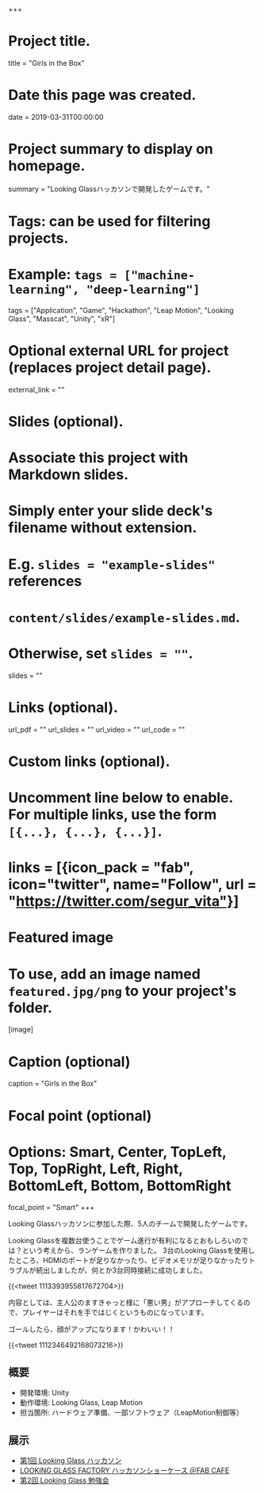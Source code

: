 +++
# Project title.
title = "Girls in the Box"

# Date this page was created.
date = 2019-03-31T00:00:00

# Project summary to display on homepage.
summary = "Looking Glassハッカソンで開発したゲームです。"

# Tags: can be used for filtering projects.
# Example: `tags = ["machine-learning", "deep-learning"]`
tags = ["Application", "Game", "Hackathon", "Leap Motion", "Looking Glass", "Masscat", "Unity", "xR"]

# Optional external URL for project (replaces project detail page).
external_link = ""

# Slides (optional).
#   Associate this project with Markdown slides.
#   Simply enter your slide deck's filename without extension.
#   E.g. `slides = "example-slides"` references 
#   `content/slides/example-slides.md`.
#   Otherwise, set `slides = ""`.
slides = ""

# Links (optional).
url_pdf = ""
url_slides = ""
url_video = ""
url_code = ""

# Custom links (optional).
#   Uncomment line below to enable. For multiple links, use the form `[{...}, {...}, {...}]`.
# links = [{icon_pack = "fab", icon="twitter", name="Follow", url = "https://twitter.com/segur_vita"}]

# Featured image
# To use, add an image named `featured.jpg/png` to your project's folder. 
[image]
  # Caption (optional)
  caption = "Girls in the Box"

  # Focal point (optional)
  # Options: Smart, Center, TopLeft, Top, TopRight, Left, Right, BottomLeft, Bottom, BottomRight
  focal_point = "Smart"
+++


Looking Glassハッカソンに参加した際、5人のチームで開発したゲームです。

Looking Glassを複数台使うことでゲーム進行が有利になるとおもしろいのでは？という考えから、ランゲームを作りました。
3台のLooking Glassを使用したところ、HDMIのポートが足りなかったり、ビデオメモリが足りなかったりトラブルが続出しましたが、何とか3台同時接続に成功しました。

{{<tweet 1113393955817672704>}}

内容としては、主人公のますきゃっと様に「悪い男」がアプローチしてくるので、プレイヤーはそれを手ではじくというものになっています。

ゴールしたら、顔がアップになります！かわいい！！

{{<tweet 1112346492168073216>}}



## 概要

- 開発環境: Unity
- 動作環境: Looking Glass, Leap Motion
- 担当箇所: ハードウェア準備、一部ソフトウェア（LeapMotion制御等）


## 展示

- [第1回 Looking Glass ハッカソン](https://lookingglass.connpass.com/event/119022/)
- [LOOKING GLASS FACTORY ハッカソンショーケース ＠FAB CAFE](https://lookingglassfactory.com/events/looking-glass-factory-fab-cafe)
- [第2回 Looking Glass 勉強会](https://lookingglass.connpass.com/event/123727/)



